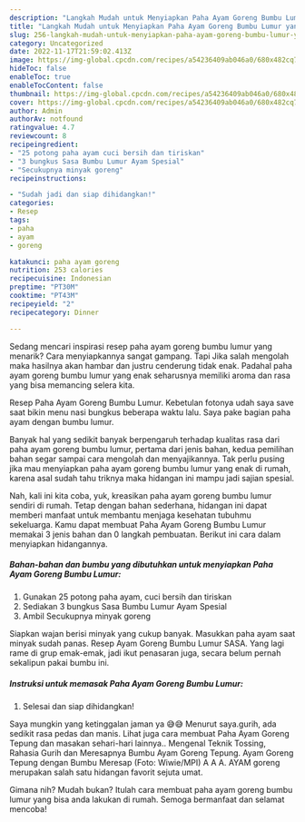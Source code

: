```yaml
---
description: "Langkah Mudah untuk Menyiapkan Paha Ayam Goreng Bumbu Lumur yang Enak Banget"
title: "Langkah Mudah untuk Menyiapkan Paha Ayam Goreng Bumbu Lumur yang Enak Banget"
slug: 256-langkah-mudah-untuk-menyiapkan-paha-ayam-goreng-bumbu-lumur-yang-enak-banget
category: Uncategorized
date: 2022-11-17T21:59:02.413Z
image: https://img-global.cpcdn.com/recipes/a54236409ab046a0/680x482cq70/paha-ayam-goreng-bumbu-lumur-foto-resep-utama.jpg
hideToc: false
enableToc: true
enableTocContent: false
thumbnail: https://img-global.cpcdn.com/recipes/a54236409ab046a0/680x482cq70/paha-ayam-goreng-bumbu-lumur-foto-resep-utama.jpg
cover: https://img-global.cpcdn.com/recipes/a54236409ab046a0/680x482cq70/paha-ayam-goreng-bumbu-lumur-foto-resep-utama.jpg
author: Admin
authorAv: notfound
ratingvalue: 4.7
reviewcount: 8
recipeingredient:
- "25 potong paha ayam cuci bersih dan tiriskan"
- "3 bungkus Sasa Bumbu Lumur Ayam Spesial"
- "Secukupnya minyak goreng"
recipeinstructions:

- "Sudah jadi dan siap dihidangkan!"
categories:
- Resep
tags:
- paha
- ayam
- goreng

katakunci: paha ayam goreng 
nutrition: 253 calories
recipecuisine: Indonesian
preptime: "PT30M"
cooktime: "PT43M"
recipeyield: "2"
recipecategory: Dinner

---
```



Sedang mencari inspirasi resep paha ayam goreng bumbu lumur yang menarik? Cara menyiapkannya sangat gampang. Tapi Jika salah mengolah maka hasilnya akan hambar dan justru cenderung tidak enak. Padahal paha ayam goreng bumbu lumur yang enak seharusnya memiliki aroma dan rasa yang bisa memancing selera kita.


Resep Paha Ayam Goreng Bumbu Lumur. Kebetulan fotonya udah saya save saat bikin menu nasi bungkus beberapa waktu lalu. Saya pake bagian paha ayam dengan bumbu lumur.

Banyak hal yang sedikit banyak berpengaruh terhadap kualitas rasa dari paha ayam goreng bumbu lumur, pertama dari jenis bahan, kedua pemilihan bahan segar sampai cara mengolah dan menyajikannya. Tak perlu pusing jika mau menyiapkan paha ayam goreng bumbu lumur yang enak di rumah, karena asal sudah tahu triknya maka hidangan ini mampu jadi sajian spesial.


Nah, kali ini kita coba, yuk, kreasikan paha ayam goreng bumbu lumur sendiri di rumah. Tetap dengan bahan sederhana, hidangan ini dapat memberi manfaat untuk membantu menjaga kesehatan tubuhmu sekeluarga. Kamu dapat membuat Paha Ayam Goreng Bumbu Lumur memakai 3 jenis bahan dan 0 langkah pembuatan. Berikut ini cara dalam menyiapkan hidangannya.

<!--inarticleads1-->

##### Bahan-bahan dan bumbu yang dibutuhkan untuk menyiapkan Paha Ayam Goreng Bumbu Lumur:

1. Gunakan 25 potong paha ayam, cuci bersih dan tiriskan
1. Sediakan 3 bungkus Sasa Bumbu Lumur Ayam Spesial
1. Ambil Secukupnya minyak goreng


Siapkan wajan berisi minyak yang cukup banyak. Masukkan paha ayam saat minyak sudah panas. Resep Ayam Goreng Bumbu Lumur SASA. Yang lagi rame di grup emak-emak, jadi ikut penasaran juga, secara belum pernah sekalipun pakai bumbu ini. 

<!--inarticleads2-->

##### Instruksi untuk memasak Paha Ayam Goreng Bumbu Lumur:


1. Selesai dan siap dihidangkan!

Saya mungkin yang ketinggalan jaman ya 😅😅 Menurut saya.gurih, ada sedikit rasa pedas dan manis. Lihat juga cara membuat Paha Ayam Goreng Tepung dan masakan sehari-hari lainnya.. Mengenal Teknik Tossing, Rahasia Gurih dan Meresapnya Bumbu Ayam Goreng Tepung. Ayam Goreng Tepung dengan Bumbu Meresap (Foto: Wiwie/MPI) A A A. AYAM goreng merupakan salah satu hidangan favorit sejuta umat. 

Gimana nih? Mudah bukan? Itulah cara membuat paha ayam goreng bumbu lumur yang bisa anda lakukan di rumah. Semoga bermanfaat dan selamat mencoba!
